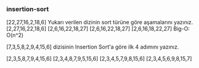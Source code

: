 ### insertion-sort
[22,27,16,2,18,6] 
Yukarı verilen dizinin sort türüne göre aşamalarını yazınız.
  [2,27,16,22,18,6]
  [2,6,16,22,18,27]
  [2,6,16,22,18,27]
  [2,6,16,18,22,27]
Big-O: O(n^2)







[7,3,5,8,2,9,4,15,6] dizisinin Insertion Sort'a göre ilk 4 adımını yazınız.

[2,3,5,8,7,9,4,15,6]
[2,3,4,8,7,9,5,15,6]
[2,3,4,5,7,9,8,15,6]
[2,3,4,5,6,9,8,15,7]
